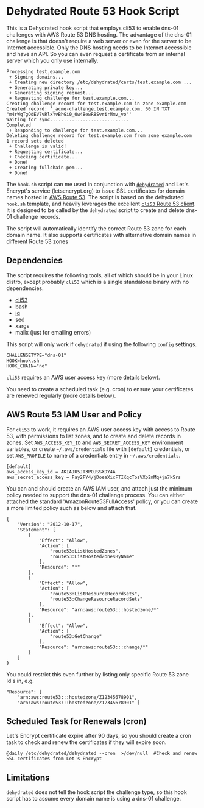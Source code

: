 # Dehydrated Route 53 Hook Script
This is a Dehydrated hook script that employs cli53 to enable dns-01 challenges with AWS Route 53 DNS hosting. The advantage of the dns-01 challenge is that doesn't require a web server or even for the server to be Internet accessible. Only the DNS hosting needs to be Internet accessible and have an API. So you can even request a certificate from an internal server which you only use internally.

```
Processing test.example.com
 + Signing domains...
 + Creating new directory /etc/dehydrated/certs/test.example.com ...
 + Generating private key...
 + Generating signing request...
 + Requesting challenge for test.example.com...
Creating challenge record for test.example.com in zone example.com
Created record: '_acme-challenge.test.example.com. 60 IN TXT "m4rWqTgOdEV7vRlxYvBhGi0_0w4BewR8SvrirMmv_vo"'
Waiting for sync.............................
Completed
 + Responding to challenge for test.example.com...
Deleting challenge record for test.example.com from zone example.com
1 record sets deleted
 + Challenge is valid!
 + Requesting certificate...
 + Checking certificate...
 + Done!
 + Creating fullchain.pem...
 + Done!
```

The `hook.sh` script can me used in conjunction with [`dehydrated`](https://github.com/lukas2511/dehydrated) and Let's Encrypt's service (letsencrypt.org) to issue SSL certificates for domain names hosted in [AWS Route 53](https://aws.amazon.com/route53/). The script is based on the dehydrated `hook.sh` template, and heavily leverages the excellent [`cli53` Route 53 client](https://github.com/barnybug/cli53). It is designed to be called by the `dehydrated` script to create and delete dns-01 challenge records.

The script will automatically identify the correct Route 53 zone for each domain name. It also supports certificates with alternative domain names in different Route 53 zones

## Dependencies

The script requires the following tools, all of which should be in your Linux distro, except probably `cli53` which is a single standalone binary with no dependencies.
- [cli53](https://github.com/barnybug/cli53)
- bash
- [jq](https://stedolan.github.io/jq/)
- sed
- xargs
- mailx (just for emailing errors)

This script will only work if `dehydrated` if using the following `config` settings.
```
CHALLENGETYPE="dns-01"
HOOK=hook.sh
HOOK_CHAIN="no"
```

`cli53` requires an AWS user access key (more details below).

You need to create a scheduled task (e.g. cron) to ensure your certificates are renewed regularly (more details below).

## AWS Route 53 IAM User and Policy

For `cli53` to work, it requires an AWS user access key with access to Route 53, with permissions
to list zones, and to create and delete records in zones. Set `AWS_ACCESS_KEY_ID` and `AWS_SECRET_ACCESS_KEY` environment variables, or create `~/.aws/credentials` file with `[default]` credentials, or set `AWS_PROFILE` to name of a credentials entry in `~/.aws/credentials`.

```
[default]
aws_access_key_id = AKIAJU5JT3POUSSXDY4A
aws_secret_access_key = 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
```

You can and should create an AWS IAM user, and attach just the minimum policy needed to support the dns-01 challenge process. You can either attached the standard 'AmazonRoute53FullAccess' policy, or you can create a more limited policy such as below and attach that.

```
{
    "Version": "2012-10-17",
    "Statement": [
        {
            "Effect": "Allow",
            "Action": [
                "route53:ListHostedZones",
                "route53:ListHostedZonesByName"
            ],
            "Resource": "*"
        },
        {
            "Effect": "Allow",
            "Action": [
                "route53:ListResourceRecordSets",
                "route53:ChangeResourceRecordSets"
            ],
            "Resource": "arn:aws:route53:::hostedzone/*"
        },
        {
            "Effect": "Allow",
            "Action": [
                "route53:GetChange"
            ],
            "Resource": "arn:aws:route53:::change/*"
        }
    ]
}
```

You could restrict this even further by listing only specific Route 53 zone Id's in, e.g.

```
"Resource": [ 
    "arn:aws:route53:::hostedzone/Z12345678901", 
    "arn:aws:route53:::hostedzone/Z12345678901" ]
```

## Scheduled Task for Renewals (cron)

Let's Encrypt certificate expire after 90 days, so you should create a cron task to check and renew the certificates if they will expire soon.

```
@daily /etc/dehydrated/dehydrated --cron  >/dev/null  #Check and renew SSL certificates from Let's Encrypt
```

## Limitations

`dehydrated` does not tell the hook script the challenge type, so this hook script has to assume every domain name is using a dns-01 challenge.
